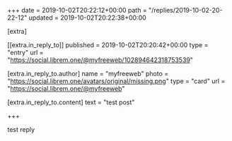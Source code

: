 +++
date = 2019-10-02T20:22:12+00:00
path = "/replies/2019-10-02-20-22-12"
updated = 2019-10-02T20:22:38+00:00

[extra]

[[extra.in_reply_to]]
published = 2019-10-02T20:20:42+00:00
type = "entry"
url = "https://social.librem.one/@myfreeweb/102894642318753539"

[extra.in_reply_to.author]
name = "myfreeweb"
photo = "https://social.librem.one/avatars/original/missing.png"
type = "card"
url = "https://social.librem.one/@myfreeweb"

[extra.in_reply_to.content]
text = "test post"

+++

test reply [](https://fed.brid.gy/)